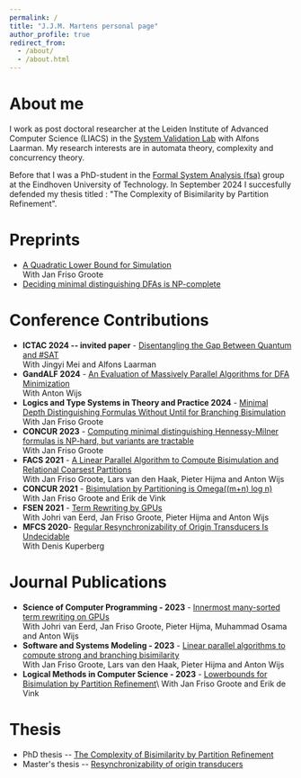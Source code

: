 ```yaml
---
permalink: /
title: "J.J.M. Martens personal page"
author_profile: true
redirect_from: 
  - /about/
  - /about.html
---
```


# About me
I work as post doctoral researcher at the Leiden Institute of Advanced Computer Science (LIACS) in the [System Validation Lab](https://svl.liacs.nl/) with Alfons Laarman.
My research interests are in automata theory, complexity and concurrency theory.

Before that I was a PhD-student in the [Formal System Analysis (fsa)](https://fsa.win.tue.nl/) group at the Eindhoven University of Technology. 
In September 2024 I succesfully defended my thesis titled : "The Complexity of Bisimilarity by Partition Refinement".

# Preprints
- [A Quadratic Lower Bound for Simulation](https://arxiv.org/abs/2411.14067)\
  With Jan Friso Groote
- [Deciding minimal distinguishing DFAs is NP-complete](https://arxiv.org/abs/2306.03533)

# Conference Contributions
- **ICTAC 2024 -- invited paper** - [Disentangling the Gap Between Quantum and #SAT](https://doi.org/10.1007/978-3-031-77019-7_2)\
   With Jingyi Mei and Alfons Laarman
- **GandALF 2024** - [An Evaluation of Massively Parallel Algorithms for DFA Minimization](https://doi.org/10.4204/EPTCS.409.13)\
    With Anton Wijs
- **Logics and Type Systems in Theory and Practice 2024** -
  [Minimal Depth Distinguishing Formulas Without Until for Branching Bisimulation](https://doi.org/10.1007/978-3-031-61716-4_12)\
  With Jan Friso Groote
- **CONCUR 2023** - [Computing minimal distinguishing Hennessy-Milner formulas is NP-hard, but variants are tractable
](https://doi.org/10.4230/LIPIcs.CONCUR.2023.32)\
    With Jan Friso Groote
- **FACS 2021** - [A Linear Parallel Algorithm to Compute Bisimulation and Relational Coarsest Partitions](https://arxiv.org/pdf/2105.11788.pdf)\
    With Jan Friso Groote, Lars van den Haak, Pieter Hijma and Anton Wijs 
- **CONCUR 2021** - [Bisimulation by Partitioning is Omega((m+n) log n)](https://doi.org/10.4230/LIPIcs.CONCUR.2021.31)\
    With Jan Friso Groote and Erik de Vink
- **FSEN 2021** - [Term Rewriting by GPUs](https://arxiv.org/pdf/2009.07174.pdf)\
    With Johri van Eerd, Jan Friso Groote, Pieter Hijma and Anton Wijs 
- **MFCS 2020**- [Regular Resynchronizability of Origin Transducers Is Undecidable](https://doi.org/10.4230/LIPIcs.MFCS.2020.58)\
    With Denis Kuperberg

# Journal Publications
- **Science of Computer Programming - 2023** - [Innermost many-sorted term rewriting on GPUs](https://www.sciencedirect.com/science/article/pii/S0167642322001435)\
    With Johri van Eerd, Jan Friso Groote, Pieter Hijma, Muhammad Osama and Anton Wijs 
- **Software and Systems Modeling - 2023** - [Linear parallel algorithms to compute strong and branching bisimilarity](https://doi.org/10.1016/j.scico.2022.102910)\
    With Jan Friso Groote, Lars van den Haak, Pieter Hijma and Anton Wijs
- **Logical Methods in Computer Science - 2023** - [Lowerbounds for Bisimulation by Partition Refinement](https://doi.org/10.46298/lmcs-19(2:10)2023)\
    With Jan Friso Groote and Erik de Vink

# Thesis
- PhD thesis -- [The Complexity of Bisimilarity by Partition Refinement](https://research.tue.nl/en/publications/the-complexity-of-bisimilarity-by-partition-refinement)
- Master's thesis -- [Resynchronizability of origin transducers](https://www.cs.ru.nl/masters-theses/2019/J_Martens___Resynchronizability_of_origin_transducers.pdf)

